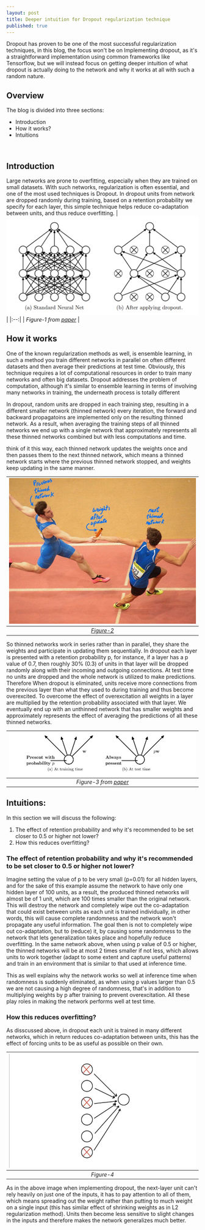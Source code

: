 ```yaml
---
layout: post
title: Deeper intuition for Dropout regularization technique 
published: true
---
```



Dropout has proven to be one of the most successful regularization techniques, in this blog, the focus won't be on Implementing dropout, as it's a straightforward implementation using common frameworks like Tensorflow, but we will instead focus on getting deeper intuition of what dropout is actually doing to the network and why it works at all with such a random nature.

## Overview
The blog is divided into three sections:
* Introduction 
* How it works?
* Intuitions

</br>

## Introduction
Large networks are prone to overfitting, especially when they are trained on small datasets. With such networks, regularization is often essential, and one of the most used techniques is Dropout. In dropout units from network are dropped randomly during training, based on a retention probability we specify for each layer, this simple technique helps reduce co-adaptation between units, and thus reduce overfitting.
| ![Dropout_general_image](../images/images/Dropout/dropout_general.png) |
|:--:| 
| *Figure-1 from* *[paper](https://sportsmatik.com/uploads/matik-sports-corner/matik-know-how/relay_1564644996.jpg)* |


## How it works

One of the known regularization methods as well, is ensemble learning, in such a method you train different networks in parallel on often different datasets and then average their predictions at test time. Obviously, this technique requires a lot of computational resources in order to train many networks and often big datasets. Dropout addresses the problem of computation, although it's similar to ensemble learning in terms of involving many networks in training, the underneath process is totally different

In dropout, random units are dropped in each training step, resulting in a different smaller network (thinned network) every iteration, the forward and backward propagatoins are implemented only on the resulting thinned network. As a result, when averaging the training steps of all thinned networks we end up with a single network that approximately represents all these thinned networks combined but with less computations and time.

think of it this way, each thinned network updates the weights once and then passes them to the next thinned network, which means a thinned network starts where the previous thinned network stopped, and weights keep updating in the same manner. 

| ![Dropout_general_image](../images/images/Dropout/athlete.jpg) |
|:--:| 
| *[Figure-2](https://sportsmatik.com/uploads/matik-sports-corner/matik-know-how/relay_1564644996.jpg)* |

So thinned networks work in series rather than in parallel, they share the weights and participate in updating them sequentially. In dropout each layer is presented with a retention probability p, for instance, if a layer has a p value of 0.7, then roughly 30% (0.3) of units in that layer will be dropped randomly along with their incoming and outgoing connections. At test time no units are dropped and the whole network is utilized to make predictions. Therefore When dropout is eliminated, units receive more connections from the previous layer than what they used to during training and thus become overexcited. To overcome the effect of overexcitation all weights in a layer are multiplied by the retention probability associated with that layer. We eventually end up with an unthinned network that has smaller weights and approximately represents the effect of averaging the predictions of all these thinned networks.
</br>

| ![Dropout_general_image](../images/images/Dropout/units.jpg) |
|:--:| 
| *Figure-3 from* *[paper](https://sportsmatik.com/uploads/matik-sports-corner/matik-know-how/relay_1564644996.jpg)* |


## Intuitions:
In this section we will discuss the following:
1. The effect of retention probability and why it's recommended to be set closer to 0.5 or higher not lower?
1. How this reduces overfitting?

### The effect of retention probability and why it's recommended to be set closer to 0.5 or higher not lower?

Imagine setting the value of p to be very small (p=0.01) for all hidden layers, and for the sake of this example assume the network to have only one hidden layer of 100 units, as a result, the produced thinned networks will almost be of 1 unit, which are 100 times smaller than the original network. This will destroy the network and completely wipe out the co-adaptation that could exist between units as each unit is trained individually, in other words, this will cause complete randomness and the network won't propagate any useful information. The goal then is not to completely wipe out co-adaptation, but to (reduce) it, by causing some randomness to the network that lets generalization takes place and hopefully reduce overfitting. In the same network above, when using p value of 0.5 or higher, the thinned networks will be at most 2 times smaller if not less, which allows units to work together (adapt to some extent and capture useful patterns) and train in an environment that is similar to that used at inference time.  

This as well explains why the network works so well at inference time when randomness is suddenly eliminated, as when using p values larger than 0.5 we are not causing a high degree of randomness, that's in addition to multiplying weights by p after training to prevent overexcitation. All these play roles in making the network performs well at test time.

### How this reduces overfitting? 
 
As disscussed above, in dropout each unit is trained in many different networks, which in return reduces co-adaptation between units, this has the effect of forcing units to be as useful as possible on their own.

| ![Dropout_general_image](../images/images/Dropout/overfitting.jpg) |
|:--:| 
| *Figure-4* |


As in the above image when implementing dropout, the next-layer unit can't rely heavily on just one of the inputs, it has to pay attention to all of them, which means spreading out the weight rather than putting to much weight on a single input (this has similar effect of shrinking weights as in L2 regularization method). Units then become less sensitive to slight changes in the inputs and therefore makes the network generalizes much better.




